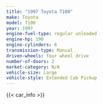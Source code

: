 ```yaml
---
title: "1997 Toyota T100"
make: Toyota
model: T100
year: 1997
engine-fuel-type: regular unleaded
engine-hp: 190
engine-cylinders: 6
transmission-type: Manual
driven-wheels: four wheel drive
number-of-doors: 2
market-category: N/A
vehicle-size: Large
vehicle-style: Extended Cab Pickup
---
```


{{< car_info >}}
